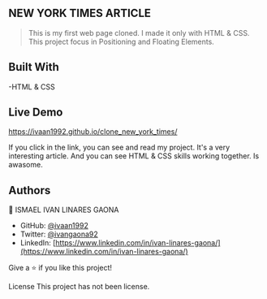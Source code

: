 ## NEW YORK TIMES ARTICLE


>This is my first web page cloned. I made it only with HTML & CSS. This project focus in Positioning and Floating Elements.
 
## Built With

-HTML & CSS

## Live Demo

https://ivaan1992.github.io/clone_new_york_times/

If you click in the link, you can see and read my project.
It's a very interesting article. And you can see HTML & CSS skills working together. Is awasome. 


## Authors

👤 ISMAEL IVAN LINARES GAONA

- GitHub: [ @ivaan1992](https://github.com/ivaan1992)
- Twitter: [@ivangaona92](https://twitter.com/ivangaona92)
- LinkedIn: [https://www.linkedin.com/in/ivan-linares-gaona/](https://www.linkedin.com/in/ivan-linares-gaona/)

Give a ⭐️ if you like this project!


License This project has not been license.

